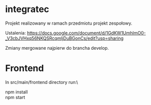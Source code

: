 # integratec

Projekt realizowany w ramach przedmiotu projekt zespołowy.

Ustalenia:
https://docs.google.com/document/d/1GdKW1UmhlmO0-_V3cbJVHxq56NKQSRcqmIjDuBGonCs/edit?usp=sharing

Zmiany mergowane najpierw do brancha develop.

# Frontend

In src/main/frontend directory run:\

npm install\
npm start
